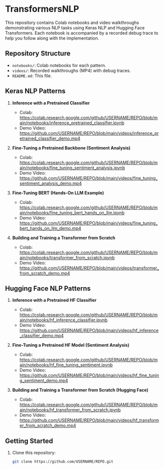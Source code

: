 # TransformersNLP

This repository contains Colab notebooks and video walkthroughs demonstrating various NLP tasks using Keras NLP and Hugging Face Transformers. Each notebook is accompanied by a recorded debug trace to help you follow along with the implementation.

## Repository Structure

- `notebooks/`: Colab notebooks for each pattern.  
- `videos/`: Recorded walkthroughs (MP4) with debug traces.  
- `README.md`: This file.

## Keras NLP Patterns

1. **Inference with a Pretrained Classifier**  
   - Colab: https://colab.research.google.com/github/USERNAME/REPO/blob/main/notebooks/inference_pretrained_classifier.ipynb  
   - Demo Video: https://github.com/USERNAME/REPO/blob/main/videos/inference_pretrained_classifier_demo.mp4

2. **Fine-Tuning a Pretrained Backbone (Sentiment Analysis)**  
   - Colab: https://colab.research.google.com/github/USERNAME/REPO/blob/main/notebooks/fine_tuning_sentiment_analysis.ipynb  
   - Demo Video: https://github.com/USERNAME/REPO/blob/main/videos/fine_tuning_sentiment_analysis_demo.mp4

3. **Fine-Tuning BERT (Hands-On LLM Example)**  
   - Colab: https://colab.research.google.com/github/USERNAME/REPO/blob/main/notebooks/fine_tuning_bert_hands_on_llm.ipynb  
   - Demo Video: https://github.com/USERNAME/REPO/blob/main/videos/fine_tuning_bert_hands_on_llm_demo.mp4

4. **Building and Training a Transformer from Scratch**  
   - Colab: https://colab.research.google.com/github/USERNAME/REPO/blob/main/notebooks/transformer_from_scratch.ipynb  
   - Demo Video: https://github.com/USERNAME/REPO/blob/main/videos/transformer_from_scratch_demo.mp4

## Hugging Face NLP Patterns

1. **Inference with a Pretrained HF Classifier**  
   - Colab: https://colab.research.google.com/github/USERNAME/REPO/blob/main/notebooks/hf_inference_classifier.ipynb  
   - Demo Video: https://github.com/USERNAME/REPO/blob/main/videos/hf_inference_classifier_demo.mp4

2. **Fine-Tuning a Pretrained HF Model (Sentiment Analysis)**  
   - Colab: https://colab.research.google.com/github/USERNAME/REPO/blob/main/notebooks/hf_fine_tuning_sentiment.ipynb  
   - Demo Video: https://github.com/USERNAME/REPO/blob/main/videos/hf_fine_tuning_sentiment_demo.mp4

3. **Building and Training a Transformer from Scratch (Hugging Face)**  
   - Colab: https://colab.research.google.com/github/USERNAME/REPO/blob/main/notebooks/hf_transformer_from_scratch.ipynb  
   - Demo Video: https://github.com/USERNAME/REPO/blob/main/videos/hf_transformer_from_scratch_demo.mp4

## Getting Started

1. Clone this repository:
   ```bash
   git clone https://github.com/USERNAME/REPO.git
